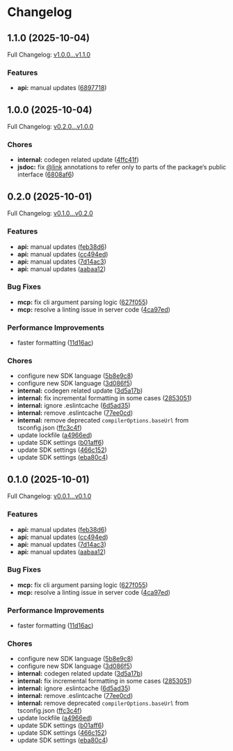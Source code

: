 # Changelog

## 1.1.0 (2025-10-04)

Full Changelog: [v1.0.0...v1.1.0](https://github.com/caesar-data/typescript-sdk/compare/v1.0.0...v1.1.0)

### Features

* **api:** manual updates ([6897718](https://github.com/caesar-data/typescript-sdk/commit/689771885a94ce63c07175c7285d1fe157b592c9))

## 1.0.0 (2025-10-04)

Full Changelog: [v0.2.0...v1.0.0](https://github.com/caesar-data/typescript-sdk/compare/v0.2.0...v1.0.0)

### Chores

* **internal:** codegen related update ([4ffc41f](https://github.com/caesar-data/typescript-sdk/commit/4ffc41f6dc84bb8e1310eded81a18f4f48732373))
* **jsdoc:** fix [@link](https://github.com/link) annotations to refer only to parts of the package‘s public interface ([6808af6](https://github.com/caesar-data/typescript-sdk/commit/6808af6d6871c3f5122f69f443c67aebf28dbb90))

## 0.2.0 (2025-10-01)

Full Changelog: [v0.1.0...v0.2.0](https://github.com/caesar-data/typescript-sdk/compare/v0.1.0...v0.2.0)

### Features

* **api:** manual updates ([feb38d6](https://github.com/caesar-data/typescript-sdk/commit/feb38d62f33e3c4a5b602cbaa2c21d2139362ec5))
* **api:** manual updates ([cc494ed](https://github.com/caesar-data/typescript-sdk/commit/cc494ed2a7f24412c3ffe909f8a91c68fe3d4c93))
* **api:** manual updates ([7d14ac3](https://github.com/caesar-data/typescript-sdk/commit/7d14ac3a460a3b8b4800221a2d6e49a1aca16c8e))
* **api:** manual updates ([aabaa12](https://github.com/caesar-data/typescript-sdk/commit/aabaa12ce737e0335ef8c75cd088d5d2d1de103e))


### Bug Fixes

* **mcp:** fix cli argument parsing logic ([627f055](https://github.com/caesar-data/typescript-sdk/commit/627f055a328aa7bbb3e1ed0fb343cf2a76baab8c))
* **mcp:** resolve a linting issue in server code ([4ca97ed](https://github.com/caesar-data/typescript-sdk/commit/4ca97ed87c40ab56ef5c4a8ba196aacdf1be61c1))


### Performance Improvements

* faster formatting ([11d16ac](https://github.com/caesar-data/typescript-sdk/commit/11d16ac0f539a294dc0b5c51cc4bd566de497fab))


### Chores

* configure new SDK language ([5b8e9c8](https://github.com/caesar-data/typescript-sdk/commit/5b8e9c80058951e5bd38047fa88099286b314346))
* configure new SDK language ([3d086f5](https://github.com/caesar-data/typescript-sdk/commit/3d086f5e8b82d4e23f758d0b560205841f5fa1a1))
* **internal:** codegen related update ([3d5a17b](https://github.com/caesar-data/typescript-sdk/commit/3d5a17b34e7cd4f9040162af26780b1283b0f3e1))
* **internal:** fix incremental formatting in some cases ([2853051](https://github.com/caesar-data/typescript-sdk/commit/2853051690575ba15cea56333027af705ec2e4a0))
* **internal:** ignore .eslintcache ([6d5ad35](https://github.com/caesar-data/typescript-sdk/commit/6d5ad35393218a688669ece11b292ca98b83866f))
* **internal:** remove .eslintcache ([77ee0cd](https://github.com/caesar-data/typescript-sdk/commit/77ee0cd888bcc57cdcce541ca9bc60bdd2fe56dd))
* **internal:** remove deprecated `compilerOptions.baseUrl` from tsconfig.json ([ffc3c4f](https://github.com/caesar-data/typescript-sdk/commit/ffc3c4fd7a7048685eb4018707ec956345516396))
* update lockfile ([a4966ed](https://github.com/caesar-data/typescript-sdk/commit/a4966ed83ab8bf2e789593a8e07a46b4e10b276e))
* update SDK settings ([b01aff6](https://github.com/caesar-data/typescript-sdk/commit/b01aff6bc6961256bc8c12d7bdd77c53a0e7078b))
* update SDK settings ([466c152](https://github.com/caesar-data/typescript-sdk/commit/466c152c90bb0d062a3111fab5da85c2b3679039))
* update SDK settings ([eba80c4](https://github.com/caesar-data/typescript-sdk/commit/eba80c4312911b254f11b760b26367b1218b759a))

## 0.1.0 (2025-10-01)

Full Changelog: [v0.0.1...v0.1.0](https://github.com/caesar-data/typescript-sdk/compare/v0.0.1...v0.1.0)

### Features

* **api:** manual updates ([feb38d6](https://github.com/caesar-data/typescript-sdk/commit/feb38d62f33e3c4a5b602cbaa2c21d2139362ec5))
* **api:** manual updates ([cc494ed](https://github.com/caesar-data/typescript-sdk/commit/cc494ed2a7f24412c3ffe909f8a91c68fe3d4c93))
* **api:** manual updates ([7d14ac3](https://github.com/caesar-data/typescript-sdk/commit/7d14ac3a460a3b8b4800221a2d6e49a1aca16c8e))
* **api:** manual updates ([aabaa12](https://github.com/caesar-data/typescript-sdk/commit/aabaa12ce737e0335ef8c75cd088d5d2d1de103e))


### Bug Fixes

* **mcp:** fix cli argument parsing logic ([627f055](https://github.com/caesar-data/typescript-sdk/commit/627f055a328aa7bbb3e1ed0fb343cf2a76baab8c))
* **mcp:** resolve a linting issue in server code ([4ca97ed](https://github.com/caesar-data/typescript-sdk/commit/4ca97ed87c40ab56ef5c4a8ba196aacdf1be61c1))


### Performance Improvements

* faster formatting ([11d16ac](https://github.com/caesar-data/typescript-sdk/commit/11d16ac0f539a294dc0b5c51cc4bd566de497fab))


### Chores

* configure new SDK language ([5b8e9c8](https://github.com/caesar-data/typescript-sdk/commit/5b8e9c80058951e5bd38047fa88099286b314346))
* configure new SDK language ([3d086f5](https://github.com/caesar-data/typescript-sdk/commit/3d086f5e8b82d4e23f758d0b560205841f5fa1a1))
* **internal:** codegen related update ([3d5a17b](https://github.com/caesar-data/typescript-sdk/commit/3d5a17b34e7cd4f9040162af26780b1283b0f3e1))
* **internal:** fix incremental formatting in some cases ([2853051](https://github.com/caesar-data/typescript-sdk/commit/2853051690575ba15cea56333027af705ec2e4a0))
* **internal:** ignore .eslintcache ([6d5ad35](https://github.com/caesar-data/typescript-sdk/commit/6d5ad35393218a688669ece11b292ca98b83866f))
* **internal:** remove .eslintcache ([77ee0cd](https://github.com/caesar-data/typescript-sdk/commit/77ee0cd888bcc57cdcce541ca9bc60bdd2fe56dd))
* **internal:** remove deprecated `compilerOptions.baseUrl` from tsconfig.json ([ffc3c4f](https://github.com/caesar-data/typescript-sdk/commit/ffc3c4fd7a7048685eb4018707ec956345516396))
* update lockfile ([a4966ed](https://github.com/caesar-data/typescript-sdk/commit/a4966ed83ab8bf2e789593a8e07a46b4e10b276e))
* update SDK settings ([b01aff6](https://github.com/caesar-data/typescript-sdk/commit/b01aff6bc6961256bc8c12d7bdd77c53a0e7078b))
* update SDK settings ([466c152](https://github.com/caesar-data/typescript-sdk/commit/466c152c90bb0d062a3111fab5da85c2b3679039))
* update SDK settings ([eba80c4](https://github.com/caesar-data/typescript-sdk/commit/eba80c4312911b254f11b760b26367b1218b759a))
